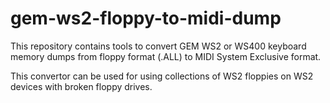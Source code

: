 # gem-ws2-floppy-to-midi-dump
This repository contains tools to convert GEM WS2 or WS400 keyboard memory dumps from floppy format (.ALL) to MIDI System Exclusive format.

This convertor can be used for using collections of WS2 floppies on WS2 devices with broken floppy drives.
